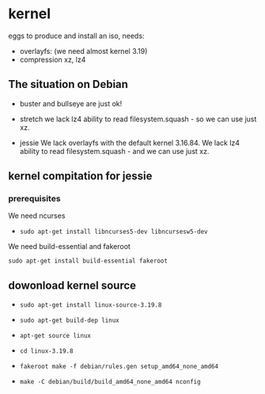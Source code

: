 # kernel

eggs to produce and install an iso, needs:

* overlayfs: (we need almost kernel 3.19)
* compression xz, lz4


## The situation on Debian
* buster and bullseye are just ok!
* stretch we lack lz4 ability to read filesystem.squash - so we can use just xz.

* jessie We lack overlayfs with the default kernel 3.16.84. We lack lz4 ability to read filesystem.squash - and we can use just xz.


## kernel compitation for jessie

### prerequisites

We need ncurses

* `sudo apt-get install libncurses5-dev libncursesw5-dev`

We need build-essential and fakeroot

`sudo apt-get install build-essential fakeroot`

## dowonload kernel source

* `sudo apt-get install linux-source-3.19.8`

* `sudo apt-get build-dep linux`

* `apt-get source linux`

* `cd linux-3.19.8`

* `fakeroot make -f debian/rules.gen setup_amd64_none_amd64`

* `make -C debian/build/build_amd64_none_amd64 nconfig`